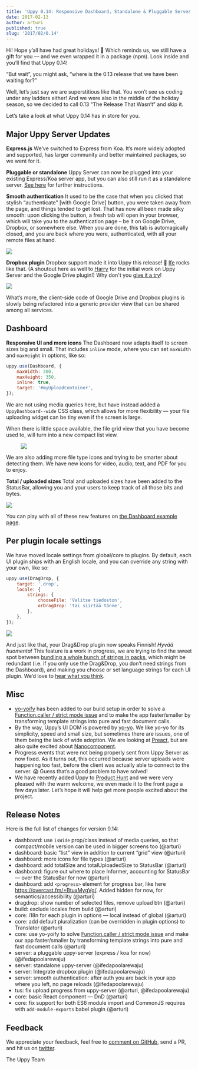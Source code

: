 ```yaml
---
title: 'Uppy 0.14: Responsive Dashboard, Standalone & Pluggable Server, Dropbox'
date: 2017-02-13
author: arturi
published: true
slug: '2017/02/0.14'
---
```


Hi! Hope y’all have had great holidays! 🎄 Which reminds us, we still have a
gift for you — and we even wrapped it in a package (npm). Look inside and you’ll
find that Uppy 0.14!

“But wait”, you might ask, “where is the 0.13 release that we have been waiting
for?”

Well, let’s just say we are superstitious like that. You won’t see us coding
under any ladders either! And we were also in the middle of the holiday season,
so we decided to call 0.13 “The Release That Wasn’t” and skip it.

Let’s take a look at what Uppy 0.14 has in store for you.

<!--truncate-->

## Major Uppy Server Updates

**Express.js** We’ve switched to Express from Koa. It’s more widely adopted and
supported, has larger community and better maintained packages, so we went for
it.

**Pluggable or standalone** Uppy Server can now be plugged into your existing
Express/Koa server app, but you can also still run it as a standalone server.
[See here](https://github.com/transloadit/uppy-server#run-as-standalone-server)
for further instructions.

**Smooth authentication** It used to be the case that when you clicked that
stylish “authenticate” \[with Google Drive] button, you were taken away from the
page, and things tended to get lost. That has now all been made silky smooth:
upon clicking the button, a fresh tab will open in your browser, which will take
you to the authentication page – be it on Google Drive, Dropbox, or somewhere
else. When you are done, this tab is automagically closed, and you are back
where you were, authenticated, with all your remote files at hand.

<img class="border" src="/img/blog/0.14/smooth-auth.png" />

**Dropbox plugin** Dropbox support made it into Uppy this release! 🎉
[Ife](https://github.com/ifedapoolarewaju) rocks like that. (A shoutout here as
well to [Harry](https://github.com/hedgerh) for the initial work on Uppy Server
and the Google Drive plugin!) Why don't you
[give it a try](https://uppy.io/examples/dashboard/)!

<img class="border" src="/img/blog/0.14/uppy-dropbox.png" />

What’s more, the client-side code of Google Drive and Dropbox plugins is slowly
being refactored into a generic provider view that can be shared among
all services.

## Dashboard

**Responsive UI and more icons** The Dashboard now adapts itself to screen sizes
big and small. That includes `inline` mode, where you can set `maxWidth` and
`maxHeight` in options, like so:

```js
uppy.use(Dashboard, {
	maxWidth: 300,
	maxHeight: 350,
	inline: true,
	target: '#myUploadContainer',
});
```

We are not using media queries here, but have instead added a
`UppyDashboard--wide` CSS class, which allows for more flexibility — your file
uploading widget can be tiny even if the screen is large.

When there is little space available, the file grid view that you have become
used to, will turn into a new compact list view.

<figure class="wide">
  <img src="/img/blog/0.14/dashboard-grid-list.jpg" />
</figure>

We are also adding more file type icons and trying to be smarter about detecting
them. We have new icons for video, audio, text, and PDF for you to enjoy.

**Total / uploaded sizes** Total and uploaded sizes have been added to the
StatusBar, allowing you and your users to keep track of all those bits and
bytes.

<img src="/img/blog/0.14/statusbar-uploaded-total-size.png" />

You can play with all of these new features on
[the Dashboard example page](https://uppy.io/examples/dashboard/).

<!--truncate-->

## Per plugin locale settings

We have moved locale settings from global/core to plugins. By default, each UI
plugin ships with an English locale, and you can override any string with your
own, like so:

```js
uppy.use(DragDrop, {
	target: '.drop',
	locale: {
		strings: {
			chooseFile: 'Valitse tiedoston',
			orDragDrop: 'tai siirtää tänne',
		},
	},
});
```

<img src="/img/blog/0.14/dnd-fi.png" />

And just like that, your Drag&Drop plugin now speaks Finnish! _Hyvää huomenta!_
This feature is a work in progress, we are trying to find the sweet spot between
[bundling a whole bunch of strings in packs](https://github.com/transloadit/uppy/blob/8c6252933813af69c1b71ec4621a7fc14dfb3ab0/src/locales/pt_BR.js),
which might be redundant (i.e. if you only use the Drag&Drop, you don’t need
strings from the Dashboard), and making you choose or set language strings for
each UI plugin. We’d love to
[hear what you think](https://github.com/transloadit/uppy/issues/42).

## Misc

- [yo-yoify](https://www.npmjs.com/package/yo-yoify) has been added to our build
  setup in order to solve a
  [Function.caller / strict mode issue](https://github.com/shama/bel#note) and
  to make the app faster/smaller by transforming template strings into pure and
  fast document calls.
- By the way, Uppy’s UI DOM is powered by
  [yo-yo](https://www.npmjs.com/package/yo-yo). We like yo-yo for its
  simplicity, speed and small size, but sometimes there are issues, one of them
  being the lack of wide adoption. We are looking at
  [Preact](https://preactjs.com/), but are also quite excited about
  [Nanocomponent](https://github.com/yoshuawuyts/nanocomponent).
- Progress events that were not being properly sent from Uppy Server as now
  fixed. As it turns out, this occurred because server uploads were happening
  too fast, before the client was actually able to connect to the server.
  :scream: Guess that’s a good problem to have solved!
- We have recently added Uppy to
  [Product Hunt](https://www.producthunt.com/posts/uppy) and we were very
  pleased with the warm welcome, we even made it to the front page a few days
  later. Let’s hope it will help get more people excited about the project.

## Release Notes

Here is the full list of changes for version 0.14:

- dashboard: use `isWide` prop/class instead of media queries, so that
  compact/mobile version can be used in bigger screens too (@arturi)
- dashboard: basic “list” view in addition to current “grid” view (@arturi)
- dashboard: more icons for file types (@arturi)
- dashboard: add totalSize and totalUploadedSize to StatusBar (@arturi)
- dashboard: figure out where to place Informer, accounting for StatusBar — over
  the StatusBar for now (@arturi)
- dashboard: add `<progress>` element for progress bar, like here
  <https://overcast.fm/+BtuxMygVg/>. Added hidden for now, for
  semantics/accessibility (@arturi)
- dragdrop: show number of selected files, remove upload btn (@arturi)
- build: exclude locales from build (@arturi)
- core: i18n for each plugin in options — local instead of global (@arturi)
- core: add default pluralization (can be overridden in plugin options) to
  Translator (@arturi)
- core: use yo-yoify to solve
  [Function.caller / strict mode issue](https://github.com/shama/bel#note) and
  make our app faster/smaller by transforming template strings into pure and
  fast document calls (@arturi)
- server: a pluggable uppy-server (express / koa for now) (@ifedapoolarewaju)
- server: standalone uppy-server (@ifedapoolarewaju)
- server: Integrate dropbox plugin (@ifedapoolarewaju)
- server: smooth authentication: after auth you are back in your app where you
  left, no page reloads (@ifedapoolarewaju)
- tus: fix upload progress from uppy-server (@arturi, @ifedapoolarewaju)
- core: basic React component — DnD (@arturi)
- core: fix support for both ES6 module import and CommonJS requires with
  `add-module-exports` babel plugin (@arturi)

## Feedback

We appreciate your feedback, feel free to
[comment on GitHub](https://github.com/transloadit/uppy/issues/), send a PR, and
hit us on [twitter](https://twitter.com/uppy_io).

The Uppy Team
